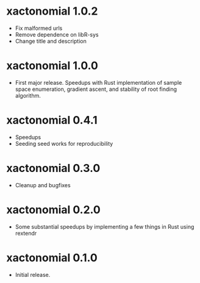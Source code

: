 # xactonomial 1.0.2
* Fix malformed urls
* Remove dependence on libR-sys
* Change title and description

# xactonomial 1.0.0
* First major release. Speedups with Rust implementation of sample space enumeration, gradient ascent, and stability of root finding algorithm. 

# xactonomial 0.4.1

* Speedups
* Seeding seed works for reproducibility

# xactonomial 0.3.0

* Cleanup and bugfixes


# xactonomial 0.2.0

* Some substantial speedups by implementing a few things in Rust using rextendr


# xactonomial 0.1.0

* Initial release.
